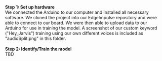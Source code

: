 **Step 1: Set up hardware** \
We connected the Arduino to our computer and installed all necessary software. We cloned the project into our EdgeImpulse repository and were able to connect to our board. We were then able to upload data to our Arduino for use in training the model. A screenshot of our custom keyword ("Hey_Jarvis") training using our own different voices is included as "audioSplit.png" in this folder. \
 \
**Step 2: Identify/Train the model** \
TBD
